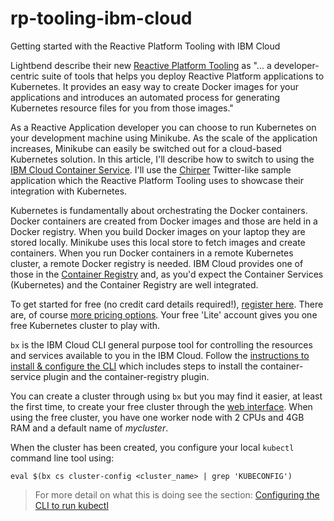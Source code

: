 # rp-tooling-ibm-cloud
Getting started with the Reactive Platform Tooling with IBM Cloud

Lightbend describe their new [Reactive Platform Tooling](https://developer.lightbend.com/docs/reactive-platform-tooling/latest/overview.html) as "... a developer-centric suite of tools that helps you deploy Reactive Platform applications to Kubernetes. It provides an easy way to create Docker images for your applications and introduces an automated process for generating Kubernetes resource files for you from those images."

As a Reactive Application developer you can choose to run Kubernetes on your development machine using Minikube. As the scale of the application increases, Minikube can easily be switched out for a cloud-based Kubernetes solution. In this article, I'll describe how to switch to using the [IBM Cloud Container Service](https://www.ibm.com/cloud/container-service). I'll use the [Chirper](https://github.com/longshorej/lagom-java-chirper-tooling-example) Twitter-like sample application which the Reactive Platform Tooling uses to showcase their integration with Kubernetes.



Kubernetes is fundamentally about orchestrating the Docker containers. Docker containers are created from Docker images and those are held in a Docker registry. When you build Docker images on your laptop they are stored locally. Minikube uses this local store to fetch images and create containers. When you run Docker containers in a remote Kubernetes cluster, a remote Docker registry is needed. IBM Cloud provides one of those in the [Container Registry](https://www.ibm.com/cloud/container-registry) and, as you'd expect the Container Services (Kubernetes) and the Container Registry are well integrated.

To get started for free (no credit card details required!), [register here](https://console.bluemix.net/registraction/free). There are, of course [more pricing options](https://www.ibm.com/cloud/pricing). Your free 'Lite' account gives you one free Kubernetes cluster to play with.

`bx` is the IBM Cloud CLI general purpose tool for controlling the resources and services available to you in the IBM Cloud. Follow the [instructions to install & configure the CLI](https://console.bluemix.net/docs/containers/cs_cli_install.html) which includes steps to install the container-service plugin and the container-registry plugin.

You can create a cluster through using `bx` but you may find it easier, at least the first time, to create your free cluster through the [web interface](https://console.bluemix.net/containers-kubernetes/clusters). When using the free cluster, you have one worker node with 2 CPUs and 4GB RAM and a default name of _mycluster_.

When the cluster has been created, you configure your local `kubectl` command line tool using:

```eval $(bx cs cluster-config <cluster_name> | grep 'KUBECONFIG')```

> For more detail on what this is doing see the section: [Configuring the CLI to run kubectl](https://console.bluemix.net/docs/containers/cs_cli_install.html#cs_cli_configure)
